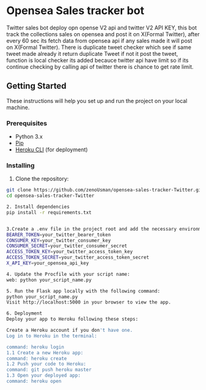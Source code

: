 # Opensea Sales tracker bot 

Twitter sales bot deploy opn opense V2 api and twitter V2 API KEY, this bot track the collections sales on opensea and post it on X(Formal Twitter), after every 60 sec its fetch data from opensea api if any sales made it will post on X(Formal Twitter). There is duplicate tweet checker which see if same tweet made already it return duplicate Tweet if not it post the tweet, function is local checker its added becauce twitter api have limit so if its continue checking by calling api of twitter there is chance to get rate limit.

## Getting Started

These instructions will help you set up and run the project on your local machine.

### Prerequisites

- Python 3.x
- [Pip](https://pip.pypa.io/en/stable/installation/)
- [Heroku CLI](https://devcenter.heroku.com/articles/heroku-cli) (for deployment)

### Installing

1. Clone the repository:

```bash
git clone https://github.com/zenoUsman/opensea-sales-tracker-Twitter.git
cd opensea-sales-tracker-Twitter

2. Install dependencies 
pip install -r requirements.txt


3.Create a .env file in the project root and add the necessary environment variables:
BEARER_TOKEN=your_twitter_bearer_token
CONSUMER_KEY=your_twitter_consumer_key
CONSUMER_SECRET=your_twitter_consumer_secret
ACCESS_TOKEN_KEY=your_twitter_access_token_key
ACCESS_TOKEN_SECRET=your_twitter_access_token_secret
X_API_KEY=your_opensea_api_key

4. Update the Procfile with your script name:
web: python your_script_name.py

5. Run the Flask app locally with the following command:
python your_script_name.py
Visit http://localhost:5000 in your browser to view the app.

6. Deployment
Deploy your app to Heroku following these steps:

Create a Heroku account if you don't have one.
Log in to Heroku in the terminal:

command: heroku login
1.1 Create a new Heroku app:
command: heroku create
1.2 Push your code to Heroku:
command: git push heroku master
1.3 Open your deployed app:
command: heroku open
